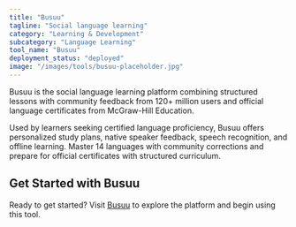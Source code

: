 ```yaml
---
title: "Busuu"
tagline: "Social language learning"
category: "Learning & Development"
subcategory: "Language Learning"
tool_name: "Busuu"
deployment_status: "deployed"
image: "/images/tools/busuu-placeholder.jpg"
---
```

Busuu is the social language learning platform combining structured lessons with community feedback from 120+ million users and official language certificates from McGraw-Hill Education.

Used by learners seeking certified language proficiency, Busuu offers personalized study plans, native speaker feedback, speech recognition, and offline learning. Master 14 languages with community corrections and prepare for official certificates with structured curriculum.
## Get Started with Busuu

Ready to get started? Visit [Busuu](https://busuu.com) to explore the platform and begin using this tool.
